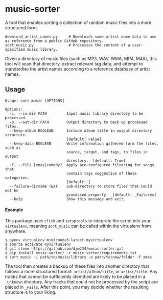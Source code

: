 # music-sorter
A tool that enables sorting a collection of random music files into a more structured form.
```
download_artist_names.py     # Downloads some artist name data to use as reference from a public GitHub repository.
sort_music.py                # Processes the content of a user-specified music library.
```
Given a directory of music files (such as MP3, WAV, WMA, MP4, M4A), this tool will scan that directory, extract relevant tag data, and attempt to standardise the artist names according to a reference database of artist names.

## Usage
```
Usage: sort_music [OPTIONS]

Options:
  -i, --in-dir PATH         Input music library directory to be processed.
  -o, --out-dir PATH        Output directory to back up processed files.
  --keep-album BOOLEAN      Include album title in output directory structure.
                            [default: False]
  --keep-data BOOLEAN       Write information gathered form the files, such as
                            source, target, and tags, to files in output
                            directory.  [default: True]
  -f, --filt [xmas|comedy]  Apply pre-configured filtering for songs that
                            contain tags suggestive of these categories.
                            [default: ]
  --failure-dirname TEXT    Sub-directory to store files that could not be
                            processed properly.  [default: _Failures]
  --help                    Show this message and exit.
```

#### Example
This package uses `click` and `setuptools` to integrate the script into your `virtualenv`, meaning `sort_music` can be called within the virtualenv from anywhere.
```
$ pyenv virtualenv miniconda3-latest myvirtualenv
$ source activate myvirtualenv
$ git clone https://github.com/djm234/music-sorter.git
$ pip install music-sorter/ -r music-sorter/requirements.txt
$ sort_music -i path/to/music/library -o path/to/new/folder -f xmas
```
The tool then creates a backup of these files into another directory that follows a more structured format: `artist/album/title`, or `artist/title`. Any tracks that cannot be sufficiently identified are likely to be placed in a `_Unknown` directory. Any tracks that could not be processed by the script are placed in `_Fails`. After this point, you may decide whether the resulting structure is to your liking.
